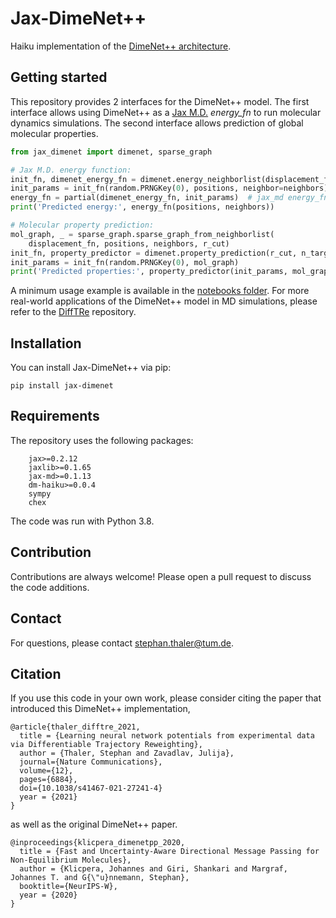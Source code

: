 # Jax-DimeNet++

Haiku implementation of the [DimeNet++ architecture](https://github.com/gasteigerjo/dimenet).

## Getting started
This repository provides 2 interfaces for the DimeNet++ model. The first
interface allows using DimeNet++ as a
[Jax M.D.](https://github.com/google/jax-md) *energy_fn* to run molecular
dynamics simulations. The second interface allows prediction of global molecular
properties.

```python
from jax_dimenet import dimenet, sparse_graph

# Jax M.D. energy function:
init_fn, dimenet_energy_fn = dimenet.energy_neighborlist(displacement_fn, r_cut)
init_params = init_fn(random.PRNGKey(0), positions, neighbor=neighbors)
energy_fn = partial(dimenet_energy_fn, init_params)  # jax_md energy_fn interface
print('Predicted energy:', energy_fn(positions, neighbors))

# Molecular property prediction:
mol_graph, _ = sparse_graph.sparse_graph_from_neighborlist(
    displacement_fn, positions, neighbors, r_cut)
init_fn, property_predictor = dimenet.property_prediction(r_cut, n_targets=5)
init_params = init_fn(random.PRNGKey(0), mol_graph)
print('Predicted properties:', property_predictor(init_params, mol_graph))
```

A minimum usage example is available in the [notebooks folder](notebooks/usage_example.ipynb). For 
more real-world applications of the DimeNet++ model in MD simulations, please
refer to the [DiffTRe](https://github.com/tummfm/difftre) repository.

## Installation
You can install Jax-DimeNet++ via pip:
```
pip install jax-dimenet
```

## Requirements
The repository uses the following packages:
```
    jax>=0.2.12
    jaxlib>=0.1.65
    jax-md>=0.1.13
    dm-haiku>=0.0.4
    sympy
    chex
```
The code was run with Python 3.8.

## Contribution
Contributions are always welcome! Please open a pull request to discuss the code
additions.

## Contact
For questions, please contact stephan.thaler@tum.de.

## Citation
If you use this code in your own work, please consider citing the paper that
introduced this DimeNet++ implementation,
```text
@article{thaler_difftre_2021,
  title = {Learning neural network potentials from experimental data via Differentiable Trajectory Reweighting},
  author = {Thaler, Stephan and Zavadlav, Julija},
  journal={Nature Communications},
  volume={12},
  pages={6884},
  doi={10.1038/s41467-021-27241-4}
  year = {2021}
}
```
as well as the original DimeNet++ paper.
```text
@inproceedings{klicpera_dimenetpp_2020,
  title = {Fast and Uncertainty-Aware Directional Message Passing for Non-Equilibrium Molecules},
  author = {Klicpera, Johannes and Giri, Shankari and Margraf, Johannes T. and G{\"u}nnemann, Stephan},
  booktitle={NeurIPS-W},
  year = {2020}
}
```